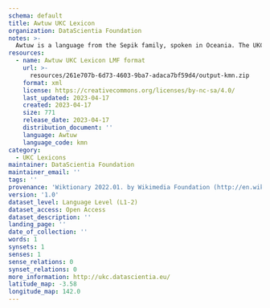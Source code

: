 ```yaml
---
schema: default
title: Awtuw UKC Lexicon
organization: DataScientia Foundation
notes: >-
  Awtuw is a language from the Sepik family, spoken in Oceania. The UKC Lexicon of Awtuw is represented as a lexico-semantic network. It consists of words, word senses, synsets, as well as sense-level and synset-level relationships.
resources:
  - name: Awtuw UKC Lexicon LMF format
    url: >-
      resources/261e707b-6d73-4603-9ba7-adaca7bf59d4/output-kmn.zip
    format: xml
    license: https://creativecommons.org/licenses/by-nc-sa/4.0/
    last_updated: 2023-04-17
    created: 2023-04-17
    size: 771
    release_date: 2023-04-17
    distribution_document: ''
    language: Awtuw
    language_code: kmn
category:
  - UKC Lexicons
maintainer: DataScientia Foundation
maintainer_email: ''
tags: ''
provenance: 'Wiktionary 2022.01. by Wikimedia Foundation (http://en.wiktionary.org); Princeton WordNet 2.1 by Princeton University (https://wordnet.princeton.edu)'
version: '1.0'
dataset_level: Language Level (L1-2)
dataset_access: Open Access
dataset_description: ''
landing_page: ''
date_of_collection: ''
words: 1
synsets: 1
senses: 1
sense_relations: 0
synset_relations: 0
more_information: http://ukc.datascientia.eu/
latitude_map: -3.58
longitude_map: 142.0
---
```

